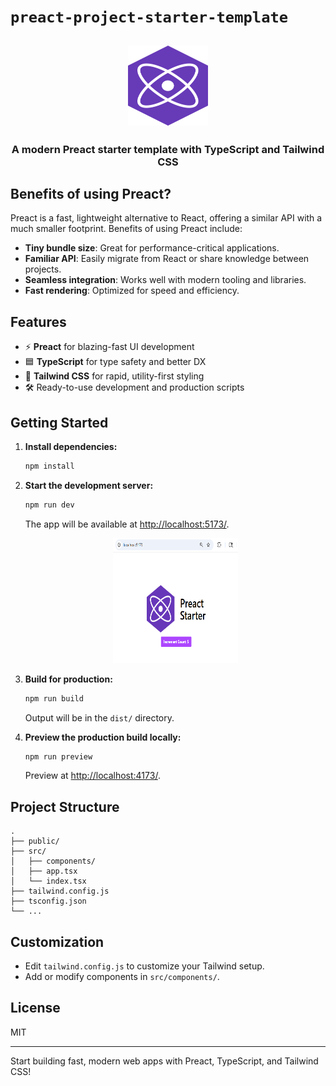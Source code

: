 # `preact-project-starter-template`

<h2 align="center">
  <img height="128" width="128" src="./public/preact.png" alt="Preact Logo">
</h2>

<h3 align="center">A modern Preact starter template with TypeScript and Tailwind CSS</h3>

## Benefits of using Preact?

Preact is a fast, lightweight alternative to React, offering a similar API with a much smaller footprint. Benefits of using Preact include:

- **Tiny bundle size**: Great for performance-critical applications.
- **Familiar API**: Easily migrate from React or share knowledge between projects.
- **Seamless integration**: Works well with modern tooling and libraries.
- **Fast rendering**: Optimized for speed and efficiency.

## Features

- ⚡️ **Preact** for blazing-fast UI development
- 🟦 **TypeScript** for type safety and better DX
- 🎨 **Tailwind CSS** for rapid, utility-first styling
- 🛠️ Ready-to-use development and production scripts

## Getting Started

1. **Install dependencies:**
   ```bash
   npm install
   ```

2. **Start the development server:**
   ```bash
   npm run dev
   ```
   The app will be available at [http://localhost:5173/](http://localhost:5173/).

   <div align="center">
     <img src="./public/MainPage.png" alt="Main Page Screenshot" width="200" height="200">
   </div>

3. **Build for production:**
   ```bash
   npm run build
   ```
   Output will be in the `dist/` directory.

4. **Preview the production build locally:**
   ```bash
   npm run preview
   ```
   Preview at [http://localhost:4173/](http://localhost:4173/).

## Project Structure

```
.
├── public/
├── src/
│   ├── components/
│   ├── app.tsx
│   └── index.tsx
├── tailwind.config.js
├── tsconfig.json
└── ...
```

## Customization

- Edit `tailwind.config.js` to customize your Tailwind setup.
- Add or modify components in `src/components/`.

## License

MIT

---

Start building fast, modern web apps with Preact, TypeScript, and Tailwind CSS!
